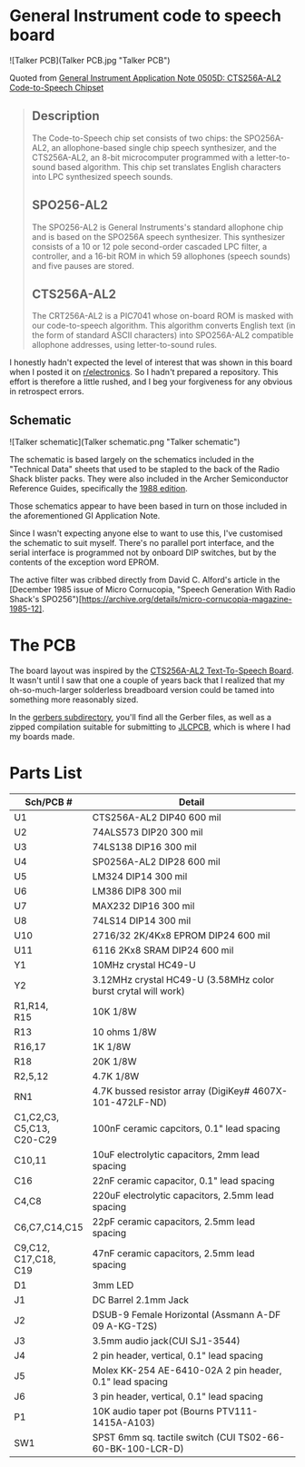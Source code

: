 # General Instrument code to speech board

![Talker PCB](Talker PCB.jpg "Talker PCB")

Quoted from [General Instrument Application Note 0505D: CTS256A-AL2 Code-to-Speech Chipset](https://bitsavers.computerhistory.org/components/gi/speech/General_Instrument_-_AN-0505D_-_CTS256A-AL2_Code-to-Speech_Chipset_-_10Dec1986.pdf)

> ## Description
> 
> The Code-to-Speech chip set consists of two chips: the SPO256A-AL2, an
> allophone-based single chip speech synthesizer, and the CTS256A-AL2, an
> 8-bit microcomputer programmed with a letter-to-sound based algorithm.
> This chip set translates English characters into LPC synthesized speech
> sounds.
> 
> ## SPO256-AL2
> 
> The SPO256-AL2 is General Instruments's standard allophone chip and is
> based on the SPO256A speech synthesizer. This synthesizer consists of a
> 10 or 12 pole second-order cascaded LPC filter, a controller, and a
> 16-bit ROM in which 59 allophones (speech sounds) and five pauses are
> stored.
> 
> ## CTS256A-AL2
> 
> The CRT256A-AL2 is a PIC7041 whose on-board ROM is masked with our
> code-to-speech algorithm. This algorithm converts English text (in the
> form of standard ASCII characters) into SPO256A-AL2 compatible allophone
> addresses, using letter-to-sound rules.

I honestly hadn't expected the level of interest that was shown in this
board when I posted it on [r/electronics](https://reddit.com/r/electronics).
So I hadn't prepared a repository. This effort is therefore a little
rushed, and I beg your forgiveness for any obvious in retrospect errors.

## Schematic

![Talker schematic](Talker schematic.png "Talker schematic")

The schematic is based largely on the schematics included in the "Technical
Data" sheets that used to be stapled to the back of the Radio Shack
blister packs. They were also included in the Archer Semiconductor Reference
Guides, specifically the [1988 edition](https://archive.org/details/ArcherSemiconductorReferenceGuide1988).

Those schematics appear to have been based in turn on those included in
the aforementioned GI Application Note.

Since I wasn't expecting anyone else to want to use this, I've customised
the schematic to suit myself. There's no parallel port interface, and the
serial interface is programmed not by onboard DIP switches, but by the
contents of the exception word EPROM.

The active filter was cribbed directly from David C. Alford's article
in the [December 1985 issue of Micro Cornucopia, "Speech Generation With Radio Shack's SPO256")[https://archive.org/details/micro-cornucopia-magazine-1985-12].

# The PCB

The board layout was inspired by the [CTS256A-AL2 Text-To-Speech Board](https://www.smbaker.com/cts256a-al2-text-to-speech-board).
It wasn't until I saw that one a couple of years back that I realized that
my oh-so-much-larger solderless breadboard version could be tamed into
something more reasonably sized.

In the [gerbers subdirectory](gerbers/), you'll find all the Gerber
files, as well as a zipped compilation suitable for submitting to
[JLCPCB](https://jlcpcb.com/), which is where I had my boards made.

# Parts List

Sch/PCB #|Detail
---------|------
U1|CTS256A-AL2 DIP40 600 mil
U2|74ALS573 DIP20 300 mil
U3|74LS138 DIP16 300 mil
U4|SP0256A-AL2 DIP28 600 mil
U5|LM324 DIP14 300 mil
U6|LM386 DIP8 300 mil
U7|MAX232 DIP16 300 mil
U8|74LS14 DIP14 300 mil
U10|2716/32 2K/4Kx8 EPROM DIP24 600 mil
U11|6116 2Kx8 SRAM DIP24 600 mil
Y1|10MHz crystal HC49-U
Y2|3.12MHz crystal HC49-U (3.58MHz color burst crytal will work)
R1,R14,<br>R15|10K 1/8W
R13|10 ohms 1/8W
R16,17|1K 1/8W
R18|20K 1/8W
R2,5,12|4.7K 1/8W
RN1|4.7K bussed resistor array (DigiKey# 4607X-101-472LF-ND)
C1,C2,C3,<br>C5,C13,<br>C20-C29|100nF ceramic capcitors, 0.1" lead spacing
C10,11|10uF electrolytic capacitors, 2mm lead spacing
C16|22nF ceramic capacitor, 0.1" lead spacing
C4,C8|220uF electrolytic capacitors, 2.5mm lead spacing
C6,C7,C14,C15|22pF ceramic capacitors, 2.5mm lead spacing
C9,C12,<br>C17,C18,<br>C19|47nF ceramic capacitors, 2.5mm lead spacing
D1|3mm LED
J1|DC Barrel 2.1mm Jack
J2|DSUB-9 Female Horizontal (Assmann A-DF 09 A-KG-T2S)
J3|3.5mm audio jack(CUI SJ1-3544)
J4|2 pin header, vertical, 0.1" lead spacing
J5|Molex KK-254 AE-6410-02A 2 pin header, 0.1" lead spacing
J6|3 pin header, vertical, 0.1" lead spacing
P1|10K audio taper pot (Bourns PTV111-1415A-A103)
SW1|SPST 6mm sq. tactile switch (CUI TS02-66-60-BK-100-LCR-D)
